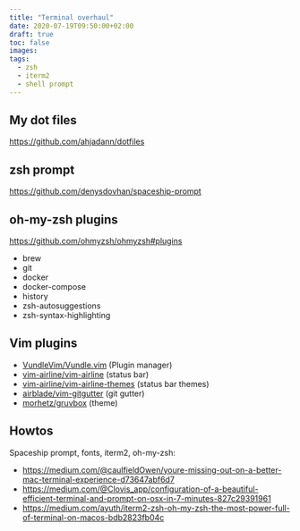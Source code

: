 ```yaml
---
title: "Terminal overhaul"
date: 2020-07-19T09:50:00+02:00
draft: true
toc: false
images:
tags:
  - zsh
  - iterm2
  - shell prompt
---
```


## My dot files

<https://github.com/ahjadann/dotfiles>

## zsh prompt

<https://github.com/denysdovhan/spaceship-prompt>

## oh-my-zsh plugins

<https://github.com/ohmyzsh/ohmyzsh#plugins>

- brew
- git
- docker
- docker-compose
- history
- zsh-autosuggestions
- zsh-syntax-highlighting

## Vim plugins

- [VundleVim/Vundle.vim](https://github.com/VundleVim/Vundle.vim) (Plugin manager)
- [vim-airline/vim-airline](https://github.com/vim-airline/vim-airline) (status bar)
- [vim-airline/vim-airline-themes](https://github.com/vim-airline/vim-airline-themes) (status bar themes)
- [airblade/vim-gitgutter](https://github.com/airblade/vim-gitgutter) (git gutter)
- [morhetz/gruvbox](https://github.com/morhetz/gruvbox) (theme)

## Howtos

Spaceship prompt, fonts, iterm2, oh-my-zsh:

- <https://medium.com/@caulfieldOwen/youre-missing-out-on-a-better-mac-terminal-experience-d73647abf6d7>
- <https://medium.com/@Clovis_app/configuration-of-a-beautiful-efficient-terminal-and-prompt-on-osx-in-7-minutes-827c29391961>
- <https://medium.com/ayuth/iterm2-zsh-oh-my-zsh-the-most-power-full-of-terminal-on-macos-bdb2823fb04c>

